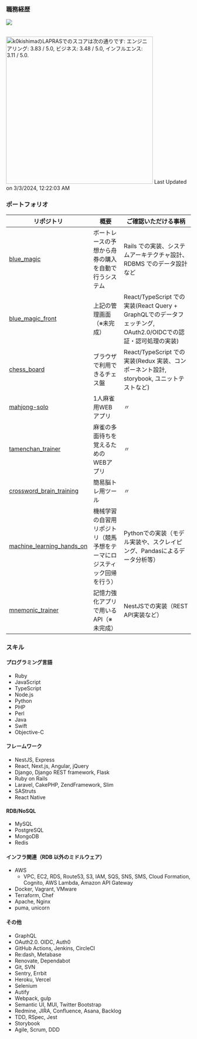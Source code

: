 ### 職務経歴

<div align="left"> 
  <a href="https://www.linkedin.com/in/k0kishima" ref="nofollow">
    <img src="https://img.shields.io/badge/LinkedIn-0077B5?style=for-the-badge&logo=linkedin&logoColor=white" />
  </a>
</div>

<br>

<!--START_SECTION:lapras-card-->
<p ><a href="https://lapras.com/public/k0kishima" target="_blank" rel="noopener noreferrer"><img alt="k0kishimaのLAPRASでのスコアは次の通りです: エンジニアリング: 3.83 / 5.0, ビジネス: 3.48 / 5.0, インフルエンス: 3.11 / 5.0." src="https://lapras-card-generator.vercel.app/api/svg?e=3.83&b=3.48&i=3.11&b1=%23020E27&b2=%230E5593&i1=%23030E21&i2=%231688BF&l=ja" width="400" ></a>  
Last Updated on 3/3/2024, 12:22:03 AM</p>
<!--END_SECTION:lapras-card-->

### ポートフォリオ

| リポジトリ                                                                        | 概要                                                 | ご確認いただける事柄                                                                     |
| --------------------------------------------------------------------------------- | ---------------------------------------------------- | ---------------------------------------------------------------------------------------- |
| [blue_magic](https://github.com/k0kishima/blue_magic)                             | ボートレースの予想から舟券の購入を自動で行うシステム | Rails での実装、システムアーキテクチャ設計、RDBMS でのデータ設計など                     |
| [blue_magic_front](https://github.com/k0kishima/blue_magic_front) | 上記の管理画面（※未完成） | React/TypeScript での実装(React Query + GraphQLでのデータフェッチング, OAuth2.0/OIDCでの認証・認可処理の実装) |                                                            |
| [chess_board](https://github.com/k0kishima/chess_board)                           | ブラウザで利用できるチェス盤                         | React/TypeScript での実装(Redux 実装、コンポーネント設計, storybook, ユニットテストなど) |
| [mahjong-solo](https://github.com/k0kishima/mahjong-solo) | 1人麻雀用WEBアプリ                                   | 〃 |
| [tamenchan_trainer](https://github.com/k0kishima/tamenchan_trainer) | 麻雀の多面待ちを覚えるためのWEBアプリ                                   | 〃 |
| [crossword_brain_training](https://github.com/k0kishima/crossword_brain_training) | 簡易脳トレ用ツール                                   | 〃 |
| [machine_learning_hands_on](https://github.com/k0kishima/machine_learning_hands_on) | 機械学習の自習用リポジトリ（競馬予想をテーマにロジスティック回帰を行う） | Pythonでの実装（モデル実装や、スクレイピング、Pandasによるデータ分析等） |                                                            |
| [mnemonic_trainer](https://github.com/k0kishima/mnemonic_trainer) | 記憶力強化アプリで用いるAPI（※未完成） | NestJSでの実装（REST API実装など） |                                                            |


### スキル

#### プログラミング言語

- Ruby
- JavaScript
- TypeScript
- Node.js
- Python
- PHP
- Perl
- Java
- Swift
- Objective-C

#### フレームワーク

- NestJS, Express
- React, Next.js, Angular, jQuery
- Django, Django REST framework, Flask
- Ruby on Rails
- Laravel, CakePHP, ZendFramework, Slim
- SAStruts
- React Native

#### RDB/NoSQL

- MySQL
- PostgreSQL
- MongoDB
- Redis

#### インフラ関連（RDB 以外のミドルウェア）

- AWS
  - VPC, EC2, RDS, Route53, S3, IAM, SQS, SNS, SMS, Cloud Formation, Cognito, AWS Lambda, Amazon API Gateway
- Docker, Vagrant, VMware
- Terraform, Chef
- Apache, Nginx
- puma, unicorn

#### その他

- GraphQL
- OAuth2.0. OIDC, Auth0
- GitHub Actions, Jenkins, CircleCI
- Re:dash, Metabase
- Renovate, Dependabot
- Git, SVN
- Sentry, Errbit
- Heroku, Vercel
- Selenium
- Autify
- Webpack, gulp
- Semantic UI, MUI, Twitter Bootstrap
- Redmine, JIRA, Confluence, Asana, Backlog
- TDD, RSpec, Jest
- Storybook
- Agile, Scrum, DDD
